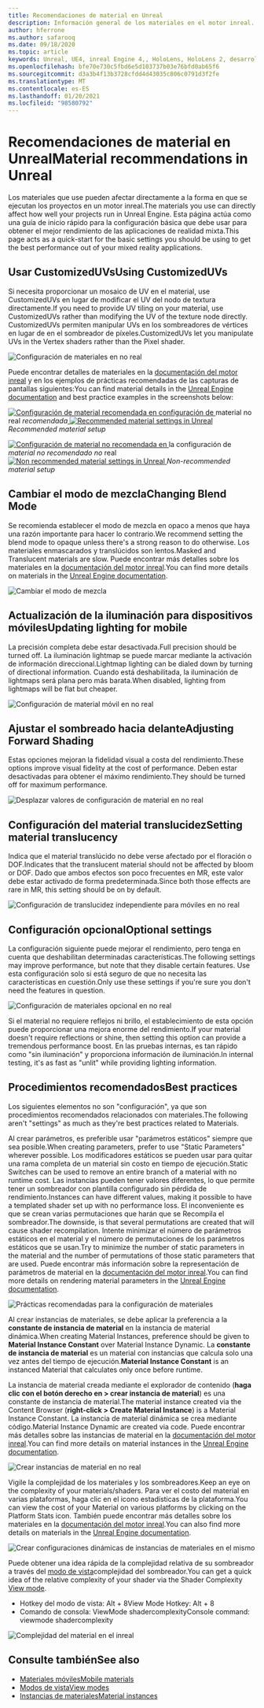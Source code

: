 ```yaml
---
title: Recomendaciones de material en Unreal
description: Información general de los materiales en el motor inreal.
author: hferrone
ms.author: safarooq
ms.date: 09/18/2020
ms.topic: article
keywords: Unreal, UE4, inreal Engine 4,, HoloLens, HoloLens 2, desarrollo, materiales, documentación, guías, características, hologramas, desarrollo de juegos, auriculares de realidad mixta, auriculares de realidad mixta de Windows, auriculares de realidad virtual
ms.openlocfilehash: bfe70e730c5fbd6e5d103737b03e76bfd0ab65f6
ms.sourcegitcommit: d3a3b4f13b3728cfdd4d43035c806c0791d3f2fe
ms.translationtype: MT
ms.contentlocale: es-ES
ms.lasthandoff: 01/20/2021
ms.locfileid: "98580792"
---
```

# <a name="material-recommendations-in-unreal"></a><span data-ttu-id="277a0-104">Recomendaciones de material en Unreal</span><span class="sxs-lookup"><span data-stu-id="277a0-104">Material recommendations in Unreal</span></span>

<span data-ttu-id="277a0-105">Los materiales que use pueden afectar directamente a la forma en que se ejecutan los proyectos en un motor inreal.</span><span class="sxs-lookup"><span data-stu-id="277a0-105">The materials you use can directly affect how well your projects run in Unreal Engine.</span></span> <span data-ttu-id="277a0-106">Esta página actúa como una guía de inicio rápido para la configuración básica que debe usar para obtener el mejor rendimiento de las aplicaciones de realidad mixta.</span><span class="sxs-lookup"><span data-stu-id="277a0-106">This page acts as a quick-start for the basic settings you should be using to get the best performance out of your mixed reality applications.</span></span>

## <a name="using-customizeduvs"></a><span data-ttu-id="277a0-107">Usar CustomizedUVs</span><span class="sxs-lookup"><span data-stu-id="277a0-107">Using CustomizedUVs</span></span>

<span data-ttu-id="277a0-108">Si necesita proporcionar un mosaico de UV en el material, use CustomizedUVs en lugar de modificar el UV del nodo de textura directamente.</span><span class="sxs-lookup"><span data-stu-id="277a0-108">If you need to provide UV tiling on your material, use CustomizedUVs rather than modifying the UV of the texture node directly.</span></span> <span data-ttu-id="277a0-109">CustomizedUVs permiten manipular UVs en los sombreadores de vértices en lugar de en el sombreador de píxeles.</span><span class="sxs-lookup"><span data-stu-id="277a0-109">CustomizedUVs let you manipulate UVs in the Vertex shaders rather than the Pixel shader.</span></span>

![Configuración de materiales en no real](images/unreal-materials-img-01c.png)

<span data-ttu-id="277a0-111">Puede encontrar detalles de materiales en la [documentación del motor inreal](https://docs.unrealengine.com/Platforms/Mobile/Materials/index.html) y en los ejemplos de prácticas recomendadas de las capturas de pantallas siguientes:</span><span class="sxs-lookup"><span data-stu-id="277a0-111">You can find material details in the [Unreal Engine documentation](https://docs.unrealengine.com/Platforms/Mobile/Materials/index.html) and best practice examples in the screenshots below:</span></span>

<span data-ttu-id="277a0-112">[ ![ Configuración de material recomendada en configuración ](images/unreal-materials-img-01.png) de ](images/unreal-materials-img-01.png#lightbox)material no real 
 *recomendada*</span><span class="sxs-lookup"><span data-stu-id="277a0-112">[ ![Recommended material settings in Unreal](images/unreal-materials-img-01.png) ](images/unreal-materials-img-01.png#lightbox)
*Recommended material setup*</span></span>

<span data-ttu-id="277a0-113">[ ![ Configuración de material no recomendada en ](images/unreal-materials-img-01b.png) ](images/unreal-materials-img-01b.png#lightbox)la configuración de 
 *material no recomendado no* real</span><span class="sxs-lookup"><span data-stu-id="277a0-113">[ ![Non recommended material settings in Unreal](images/unreal-materials-img-01b.png) ](images/unreal-materials-img-01b.png#lightbox)
*Non-recommended material setup*</span></span>

## <a name="changing-blend-mode"></a><span data-ttu-id="277a0-114">Cambiar el modo de mezcla</span><span class="sxs-lookup"><span data-stu-id="277a0-114">Changing Blend Mode</span></span>

<span data-ttu-id="277a0-115">Se recomienda establecer el modo de mezcla en opaco a menos que haya una razón importante para hacer lo contrario.</span><span class="sxs-lookup"><span data-stu-id="277a0-115">We recommend setting the blend mode to opaque unless there's a strong reason to do otherwise.</span></span> <span data-ttu-id="277a0-116">Los materiales enmascarados y translúcidos son lentos.</span><span class="sxs-lookup"><span data-stu-id="277a0-116">Masked and Translucent materials are slow.</span></span> <span data-ttu-id="277a0-117">Puede encontrar más detalles sobre los materiales en la [documentación del motor inreal](https://docs.unrealengine.com/Platforms/Mobile/Materials/index.html).</span><span class="sxs-lookup"><span data-stu-id="277a0-117">You can find more details on materials in the [Unreal Engine documentation](https://docs.unrealengine.com/Platforms/Mobile/Materials/index.html).</span></span>

![Cambiar el modo de mezcla](images/unreal-materials-img-02.jpg)

## <a name="updating-lighting-for-mobile"></a><span data-ttu-id="277a0-119">Actualización de la iluminación para dispositivos móviles</span><span class="sxs-lookup"><span data-stu-id="277a0-119">Updating lighting for mobile</span></span>

<span data-ttu-id="277a0-120">La precisión completa debe estar desactivada.</span><span class="sxs-lookup"><span data-stu-id="277a0-120">Full precision should be turned off.</span></span> <span data-ttu-id="277a0-121">La iluminación lightmap se puede marcar mediante la activación de información direccional.</span><span class="sxs-lookup"><span data-stu-id="277a0-121">Lightmap lighting can be dialed down by turning of directional information.</span></span> <span data-ttu-id="277a0-122">Cuando está deshabilitada, la iluminación de lightmaps será plana pero más barata.</span><span class="sxs-lookup"><span data-stu-id="277a0-122">When disabled, lighting from lightmaps will be flat but cheaper.</span></span>

![Configuración de material móvil en no real](images/unreal-materials-img-03.jpg)

## <a name="adjusting-forward-shading"></a><span data-ttu-id="277a0-124">Ajustar el sombreado hacia delante</span><span class="sxs-lookup"><span data-stu-id="277a0-124">Adjusting Forward Shading</span></span>

<span data-ttu-id="277a0-125">Estas opciones mejoran la fidelidad visual a costa del rendimiento.</span><span class="sxs-lookup"><span data-stu-id="277a0-125">These options improve visual fidelity at the cost of performance.</span></span> <span data-ttu-id="277a0-126">Deben estar desactivadas para obtener el máximo rendimiento.</span><span class="sxs-lookup"><span data-stu-id="277a0-126">They should be turned off for maximum performance.</span></span>

![Desplazar valores de configuración de material en no real](images/unreal-materials-img-04.jpg)

## <a name="setting-material-translucency"></a><span data-ttu-id="277a0-128">Configuración del material translucidez</span><span class="sxs-lookup"><span data-stu-id="277a0-128">Setting material translucency</span></span>

<span data-ttu-id="277a0-129">Indica que el material translúcido no debe verse afectado por el floración o DOF.</span><span class="sxs-lookup"><span data-stu-id="277a0-129">Indicates that the translucent material should not be affected by bloom or DOF.</span></span> <span data-ttu-id="277a0-130">Dado que ambos efectos son poco frecuentes en MR, este valor debe estar activado de forma predeterminada.</span><span class="sxs-lookup"><span data-stu-id="277a0-130">Since both those effects are rare in MR, this setting should be on by default.</span></span>

![Configuración de translucidez independiente para móviles en no real](images/unreal-materials-img-05.jpg)

## <a name="optional-settings"></a><span data-ttu-id="277a0-132">Configuración opcional</span><span class="sxs-lookup"><span data-stu-id="277a0-132">Optional settings</span></span>

<span data-ttu-id="277a0-133">La configuración siguiente puede mejorar el rendimiento, pero tenga en cuenta que deshabilitan determinadas características.</span><span class="sxs-lookup"><span data-stu-id="277a0-133">The following settings may improve performance, but note that they disable certain features.</span></span> <span data-ttu-id="277a0-134">Use esta configuración solo si está seguro de que no necesita las características en cuestión.</span><span class="sxs-lookup"><span data-stu-id="277a0-134">Only use these settings if you're sure you don't need the features in question.</span></span>

![Configuración de materiales opcional en no real](images/unreal-materials-img-06.jpg)

<span data-ttu-id="277a0-136">Si el material no requiere reflejos ni brillo, el establecimiento de esta opción puede proporcionar una mejora enorme del rendimiento.</span><span class="sxs-lookup"><span data-stu-id="277a0-136">If your material doesn't require reflections or shine, then setting this option can provide a tremendous performance boost.</span></span> <span data-ttu-id="277a0-137">En las pruebas internas, es tan rápido como "sin iluminación" y proporciona información de iluminación.</span><span class="sxs-lookup"><span data-stu-id="277a0-137">In internal testing, it's as fast as "unlit" while providing lighting information.</span></span>

## <a name="best-practices"></a><span data-ttu-id="277a0-138">Procedimientos recomendados</span><span class="sxs-lookup"><span data-stu-id="277a0-138">Best practices</span></span>

<span data-ttu-id="277a0-139">Los siguientes elementos no son "configuración", ya que son procedimientos recomendados relacionados con materiales.</span><span class="sxs-lookup"><span data-stu-id="277a0-139">The following aren't "settings" as much as they're best practices related to Materials.</span></span>

<span data-ttu-id="277a0-140">Al crear parámetros, es preferible usar "parámetros estáticos" siempre que sea posible.</span><span class="sxs-lookup"><span data-stu-id="277a0-140">When creating parameters, prefer to use "Static Parameters" wherever possible.</span></span> <span data-ttu-id="277a0-141">Los modificadores estáticos se pueden usar para quitar una rama completa de un material sin costo en tiempo de ejecución.</span><span class="sxs-lookup"><span data-stu-id="277a0-141">Static Switches can be used to remove an entire branch of a material with no runtime cost.</span></span> <span data-ttu-id="277a0-142">Las instancias pueden tener valores diferentes, lo que permite tener un sombreador con plantilla configurado sin pérdida de rendimiento.</span><span class="sxs-lookup"><span data-stu-id="277a0-142">Instances can have different values, making it possible to have a templated shader set up with no performance loss.</span></span> <span data-ttu-id="277a0-143">El inconveniente es que se crean varias permutaciones que harán que se Recompila el sombreador.</span><span class="sxs-lookup"><span data-stu-id="277a0-143">The downside, is that several permutations are created that will cause shader recompilation.</span></span> <span data-ttu-id="277a0-144">Intente minimizar el número de parámetros estáticos en el material y el número de permutaciones de los parámetros estáticos que se usan.</span><span class="sxs-lookup"><span data-stu-id="277a0-144">Try to minimize the number of static parameters in the material and the number of permutations of those static parameters that are used.</span></span> <span data-ttu-id="277a0-145">Puede encontrar más información sobre la representación de parámetros de material en la [documentación del motor inreal](https://docs.unrealengine.com/Engine/Rendering/Materials/ExpressionReference/Parameters/index.html#staticswitchparameter).</span><span class="sxs-lookup"><span data-stu-id="277a0-145">You can find more details on rendering material parameters in the [Unreal Engine documentation](https://docs.unrealengine.com/Engine/Rendering/Materials/ExpressionReference/Parameters/index.html#staticswitchparameter).</span></span>

![Prácticas recomendadas para la configuración de materiales](images/unreal-materials-img-07.jpg)

<span data-ttu-id="277a0-147">Al crear instancias de materiales, se debe aplicar la preferencia a la **constante de instancia de material** en la instancia de material dinámica.</span><span class="sxs-lookup"><span data-stu-id="277a0-147">When creating Material Instances, preference should be given to **Material Instance Constant** over Material Instance Dynamic.</span></span> <span data-ttu-id="277a0-148">La **constante de instancia de material** es un material con instancias que calcula solo una vez antes del tiempo de ejecución.</span><span class="sxs-lookup"><span data-stu-id="277a0-148">**Material Instance Constant** is an instanced Material that calculates only once before runtime.</span></span>

<span data-ttu-id="277a0-149">La instancia de material creada mediante el explorador de contenido (**haga clic con el botón derecho en > crear instancia de material**) es una constante de instancia de material.</span><span class="sxs-lookup"><span data-stu-id="277a0-149">The material instance created via the Content Browser (**right-click > Create Material Instance**) is a Material Instance Constant.</span></span> <span data-ttu-id="277a0-150">La instancia de material dinámica se crea mediante código.</span><span class="sxs-lookup"><span data-stu-id="277a0-150">Material Instance Dynamic are created via code.</span></span> <span data-ttu-id="277a0-151">Puede encontrar más detalles sobre las instancias de material en la [documentación del motor inreal](https://docs.unrealengine.com/Engine/Rendering/Materials/MaterialInstances/index.html).</span><span class="sxs-lookup"><span data-stu-id="277a0-151">You can find more details on material instances in the [Unreal Engine documentation](https://docs.unrealengine.com/Engine/Rendering/Materials/MaterialInstances/index.html).</span></span>

![Crear instancias de material en no real](images/unreal-materials-img-08.png)

<span data-ttu-id="277a0-153">Vigile la complejidad de los materiales y los sombreadores.</span><span class="sxs-lookup"><span data-stu-id="277a0-153">Keep an eye on the complexity of your materials/shaders.</span></span> <span data-ttu-id="277a0-154">Para ver el costo del material en varias plataformas, haga clic en el icono estadísticas de la plataforma.</span><span class="sxs-lookup"><span data-stu-id="277a0-154">You can view the cost of your Material on various platforms by clicking on the Platform Stats icon.</span></span> <span data-ttu-id="277a0-155">También puede encontrar más detalles sobre los materiales en la [documentación del motor inreal](https://docs.unrealengine.com/Platforms/Mobile/Materials/index.html).</span><span class="sxs-lookup"><span data-stu-id="277a0-155">You can also find more details on materials in the [Unreal Engine documentation](https://docs.unrealengine.com/Platforms/Mobile/Materials/index.html).</span></span>

![Crear configuraciones dinámicas de instancias de materiales en el mismo](images/unreal-materials-img-09.png)

<span data-ttu-id="277a0-157">Puede obtener una idea rápida de la complejidad relativa de su sombreador a través del [modo de vista](https://docs.unrealengine.com/Engine/UI/LevelEditor/Viewports/ViewModes/index.html)complejidad del sombreador.</span><span class="sxs-lookup"><span data-stu-id="277a0-157">You can get a quick idea of the relative complexity of your shader via the Shader Complexity [View mode](https://docs.unrealengine.com/Engine/UI/LevelEditor/Viewports/ViewModes/index.html).</span></span>

* <span data-ttu-id="277a0-158">Hotkey del modo de vista: Alt + 8</span><span class="sxs-lookup"><span data-stu-id="277a0-158">View Mode Hotkey: Alt + 8</span></span>
* <span data-ttu-id="277a0-159">Comando de consola: ViewMode shadercomplexity</span><span class="sxs-lookup"><span data-stu-id="277a0-159">Console command: viewmode shadercomplexity</span></span>

![Complejidad del material en el inreal](images/unreal-materials-img-10.png)

## <a name="see-also"></a><span data-ttu-id="277a0-161">Consulte también</span><span class="sxs-lookup"><span data-stu-id="277a0-161">See also</span></span>
* [<span data-ttu-id="277a0-162">Materiales móviles</span><span class="sxs-lookup"><span data-stu-id="277a0-162">Mobile materials</span></span>](https://docs.unrealengine.com/Platforms/Mobile/Materials/index.html)
* [<span data-ttu-id="277a0-163">Modos de vista</span><span class="sxs-lookup"><span data-stu-id="277a0-163">View modes</span></span>](https://docs.unrealengine.com/Engine/UI/LevelEditor/Viewports/ViewModes/index.html)
* [<span data-ttu-id="277a0-164">Instancias de materiales</span><span class="sxs-lookup"><span data-stu-id="277a0-164">Material instances</span></span>](https://docs.unrealengine.com/Engine/Rendering/Materials/MaterialInstances/index.html)
